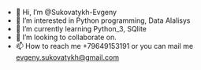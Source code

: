 - 👋 Hi, I’m @Sukovatykh-Evgeny
- 👀 I’m interested in Python programming, Data Alalisys 
- 🌱 I’m currently learning Python_3, SQlite
- 💞️ I’m looking to collaborate on.
- 📫 How to reach me +79649153191 or you can mail me evgeny.sukovatykh@gmail.com

<!---
Sukovatykh-Evgeny/Sukovatykh-Evgeny is a ✨ special ✨ repository because its `README.md` (this file) appears on your GitHub profile.
You can click the Preview link to take a look at your changes.
--->
